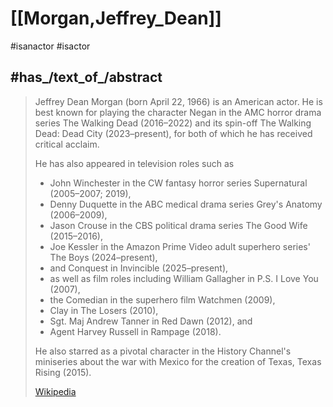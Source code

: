 ﻿---
aliases:
- "Jeffrey Dean Morgan"
---

# [[Morgan,Jeffrey_Dean]] 

#isanactor 
#isactor

## #has_/text_of_/abstract 

> Jeffrey Dean Morgan (born April 22, 1966) is an American actor. 
> He is best known for playing the character Negan in the AMC horror drama series 
> The Walking Dead (2016–2022) and its spin-off The Walking Dead: Dead City (2023–present), 
> for both of which he has received critical acclaim. 
> 
> He has also appeared in television roles such as 
> - John Winchester in the CW fantasy horror series Supernatural (2005–2007; 2019), 
> - Denny Duquette in the ABC medical drama series Grey's Anatomy (2006–2009), 
> - Jason Crouse in the CBS political drama series The Good Wife (2015–2016), 
> - Joe Kessler in the Amazon Prime Video adult superhero series' The Boys (2024–present), 
> - and Conquest in Invincible (2025–present), 
> - as well as film roles including William Gallagher in P.S. I Love You (2007), 
> - the Comedian in the superhero film Watchmen (2009), 
> - Clay in The Losers (2010), 
> - Sgt. Maj Andrew Tanner in Red Dawn (2012), and 
> - Agent Harvey Russell in Rampage (2018). 
> 
> He also starred as a pivotal character in the History Channel's miniseries about the war with Mexico for the creation of Texas, Texas Rising (2015).
>
> [Wikipedia](https://en.wikipedia.org/wiki/Jeffrey%20Dean%20Morgan) 

